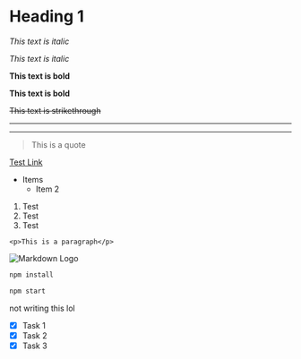 <!-- Headings -->
# Heading 1

<!-- Italics -->
*This text is italic*

_This text is italic_

<!-- Strong -->
**This text is bold**

__This text is bold__

<!-- This text is strikethrough -->
~~This text is strikethrough~~

<!-- Horizontal Rule -->
---
___

<!-- Blockquote -->
> This is a quote

<!-- Links -->
[Test Link](https://www.google.com "Its google lmao")

<!-- UL -->
* Items
    * Item 2

<!-- OL -->
1. Test
1. Test
1. Test

<!-- Inline Code -->
`<p>This is a paragraph</p>`

<!-- Images -->
![Markdown Logo](https://markdown-here.com/img/icon256.png)

<!-- Github Markdown -->

<!-- Code Blocks -->
```bash
npm install

npm start
```

<!-- Tables -->
not writing this lol

<!-- Task List -->
* [x] Task 1
* [x] Task 2
* [x] Task 3